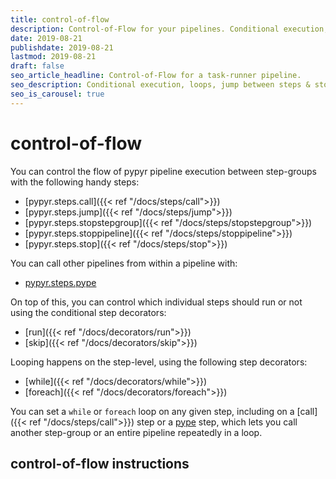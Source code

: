 ```yaml
---
title: control-of-flow
description: Control-of-Flow for your pipelines. Conditional execution, loops, jump between steps & stop processing.
date: 2019-08-21
publishdate: 2019-08-21
lastmod: 2019-08-21
draft: false
seo_article_headline: Control-of-Flow for a task-runner pipeline.
seo_description: Conditional execution, loops, jump between steps & stop processing in a pipeline.
seo_is_carousel: true
---
```

# control-of-flow
You can control the flow of pypyr pipeline execution between step-groups
with the following handy steps:

- [pypyr.steps.call]({{< ref "/docs/steps/call">}})
- [pypyr.steps.jump]({{< ref "/docs/steps/jump">}})
- [pypyr.steps.stopstepgroup]({{< ref "/docs/steps/stopstepgroup">}})
- [pypyr.steps.stoppipeline]({{< ref "/docs/steps/stoppipeline">}})
- [pypyr.steps.stop]({{< ref "/docs/steps/stop">}})

You can call other pipelines from within a pipeline with:

- [pypyr.steps.pype](< ref "/docs/steps/pype">)

On top of this, you can control which individual steps should run or not
using the conditional step decorators:

- [run]({{< ref "/docs/decorators/run">}})
- [skip]({{< ref "/docs/decorators/skip">}})

Looping happens on the step-level, using the following step decorators:

- [while]({{< ref "/docs/decorators/while">}})
- [foreach]({{< ref "/docs/decorators/foreach">}})

You can set a `while` or `foreach` loop on any given step, including on
a [call]({{< ref "/docs/steps/call">}}) step or a 
[pype](< ref "/docs/steps/pype">) step, which lets you call another
step-group or an entire pipeline repeatedly in a loop.

## control-of-flow instructions
